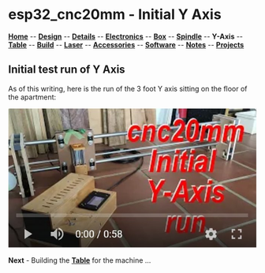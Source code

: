 # esp32_cnc20mm - Initial Y Axis

**[Home](readme.md)** --
**[Design](design.md)** --
**[Details](details.md)** --
**[Electronics](electronics.md)** --
**[Box](box.md)** --
**[Spindle](spindle.md)** --
**Y-Axis** --
**[Table](table.md)** --
**[Build](build.md)** --
**[Laser](laser.md)** --
**[Accessories](accessories.md)** --
**[Software](software.md)** --
**[Notes](notes.md)** --
**[Projects](projects.md)**



## Initial test run of Y Axis

As of this writing, here is the run of the 3 foot Y axis sitting on the floor of the apartment:

[![y_axis-InitialRun_thumb.jpg](images/y_axis-InitialRun_thumb.jpg)](https://youtu.be/2T3vFpoWqzo)




**Next** - Building the [**Table**](table.md) for the machine ...